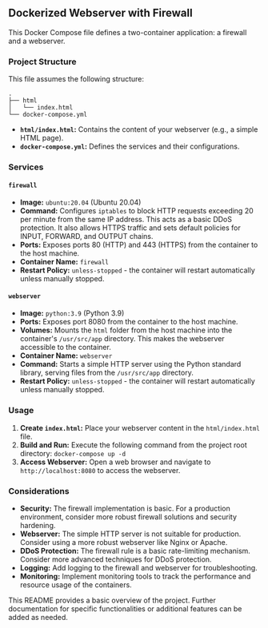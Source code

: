 ##  Dockerized Webserver with Firewall

This Docker Compose file defines a two-container application: a firewall and a webserver.

### Project Structure

This file assumes the following structure:

```
.
├── html
│   └── index.html
└── docker-compose.yml 
```

* **`html/index.html`:** Contains the content of your webserver (e.g., a simple HTML page).
* **`docker-compose.yml`:**  Defines the services and their configurations.

### Services

#### `firewall`

* **Image:** `ubuntu:20.04` (Ubuntu 20.04)
* **Command:** Configures `iptables` to block HTTP requests exceeding 20 per minute from the same IP address. This acts as a basic DDoS protection. It also allows HTTPS traffic and sets default policies for INPUT, FORWARD, and OUTPUT chains.
* **Ports:** Exposes ports 80 (HTTP) and 443 (HTTPS) from the container to the host machine.
* **Container Name:** `firewall`
* **Restart Policy:** `unless-stopped` - the container will restart automatically unless manually stopped.

#### `webserver`

* **Image:** `python:3.9` (Python 3.9)
* **Ports:** Exposes port 8080 from the container to the host machine.
* **Volumes:** Mounts the `html` folder from the host machine into the container's `/usr/src/app` directory. This makes the webserver accessible to the container.
* **Container Name:** `webserver`
* **Command:** Starts a simple HTTP server using the Python standard library, serving files from the `/usr/src/app` directory.
* **Restart Policy:** `unless-stopped` - the container will restart automatically unless manually stopped.

### Usage

1. **Create `index.html`:**  Place your webserver content in the `html/index.html` file.
2. **Build and Run:** Execute the following command from the project root directory: `docker-compose up -d` 
3. **Access Webserver:** Open a web browser and navigate to `http://localhost:8080` to access the webserver.

### Considerations

* **Security:** The firewall implementation is basic. For a production environment, consider more robust firewall solutions and security hardening.
* **Webserver:** The simple HTTP server is not suitable for production. Consider using a more robust webserver like Nginx or Apache.
* **DDoS Protection:** The firewall rule is a basic rate-limiting mechanism. Consider more advanced techniques for DDoS protection.
* **Logging:**  Add logging to the firewall and webserver for troubleshooting. 
* **Monitoring:**  Implement monitoring tools to track the performance and resource usage of the containers.

This README provides a basic overview of the project. Further documentation for specific functionalities or additional features can be added as needed.



